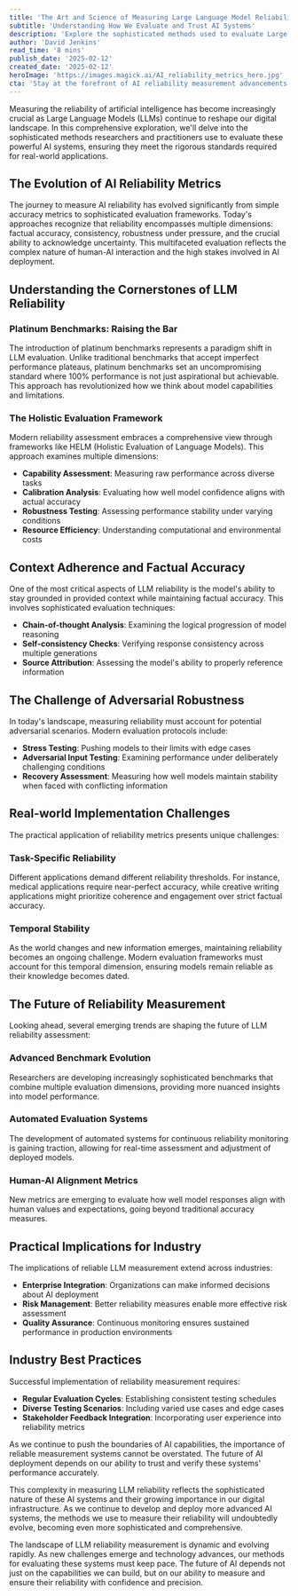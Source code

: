```yaml
---
title: 'The Art and Science of Measuring Large Language Model Reliability: A Deep Dive into AI''s Trust Metrics'
subtitle: 'Understanding How We Evaluate and Trust AI Systems'
description: 'Explore the sophisticated methods used to evaluate Large Language Models'' reliability, from platinum benchmarks to holistic evaluation frameworks. Learn how researchers and practitioners ensure AI systems meet rigorous standards for real-world applications, examining everything from factual accuracy to adversarial robustness.'
author: 'David Jenkins'
read_time: '8 mins'
publish_date: '2025-02-12'
created_date: '2025-02-12'
heroImage: 'https://images.magick.ai/AI_reliability_metrics_hero.jpg'
cta: 'Stay at the forefront of AI reliability measurement advancements. Follow MagickAI on LinkedIn for expert insights and updates on the latest evaluation methodologies shaping the future of trusted AI systems.'
---
```


Measuring the reliability of artificial intelligence has become increasingly crucial as Large Language Models (LLMs) continue to reshape our digital landscape. In this comprehensive exploration, we'll delve into the sophisticated methods researchers and practitioners use to evaluate these powerful AI systems, ensuring they meet the rigorous standards required for real-world applications.

## The Evolution of AI Reliability Metrics

The journey to measure AI reliability has evolved significantly from simple accuracy metrics to sophisticated evaluation frameworks. Today's approaches recognize that reliability encompasses multiple dimensions: factual accuracy, consistency, robustness under pressure, and the crucial ability to acknowledge uncertainty. This multifaceted evaluation reflects the complex nature of human-AI interaction and the high stakes involved in AI deployment.

## Understanding the Cornerstones of LLM Reliability

### Platinum Benchmarks: Raising the Bar

The introduction of platinum benchmarks represents a paradigm shift in LLM evaluation. Unlike traditional benchmarks that accept imperfect performance plateaus, platinum benchmarks set an uncompromising standard where 100% performance is not just aspirational but achievable. This approach has revolutionized how we think about model capabilities and limitations.

### The Holistic Evaluation Framework

Modern reliability assessment embraces a comprehensive view through frameworks like HELM (Holistic Evaluation of Language Models). This approach examines multiple dimensions:

- **Capability Assessment**: Measuring raw performance across diverse tasks
- **Calibration Analysis**: Evaluating how well model confidence aligns with actual accuracy
- **Robustness Testing**: Assessing performance stability under varying conditions
- **Resource Efficiency**: Understanding computational and environmental costs

## Context Adherence and Factual Accuracy

One of the most critical aspects of LLM reliability is the model's ability to stay grounded in provided context while maintaining factual accuracy. This involves sophisticated evaluation techniques:

- **Chain-of-thought Analysis**: Examining the logical progression of model reasoning
- **Self-consistency Checks**: Verifying response consistency across multiple generations
- **Source Attribution**: Assessing the model's ability to properly reference information

## The Challenge of Adversarial Robustness

In today's landscape, measuring reliability must account for potential adversarial scenarios. Modern evaluation protocols include:

- **Stress Testing**: Pushing models to their limits with edge cases
- **Adversarial Input Testing**: Examining performance under deliberately challenging conditions
- **Recovery Assessment**: Measuring how well models maintain stability when faced with conflicting information

## Real-world Implementation Challenges

The practical application of reliability metrics presents unique challenges:

### Task-Specific Reliability

Different applications demand different reliability thresholds. For instance, medical applications require near-perfect accuracy, while creative writing applications might prioritize coherence and engagement over strict factual accuracy.

### Temporal Stability

As the world changes and new information emerges, maintaining reliability becomes an ongoing challenge. Modern evaluation frameworks must account for this temporal dimension, ensuring models remain reliable as their knowledge becomes dated.

## The Future of Reliability Measurement

Looking ahead, several emerging trends are shaping the future of LLM reliability assessment:

### Advanced Benchmark Evolution

Researchers are developing increasingly sophisticated benchmarks that combine multiple evaluation dimensions, providing more nuanced insights into model performance.

### Automated Evaluation Systems

The development of automated systems for continuous reliability monitoring is gaining traction, allowing for real-time assessment and adjustment of deployed models.

### Human-AI Alignment Metrics

New metrics are emerging to evaluate how well model responses align with human values and expectations, going beyond traditional accuracy measures.

## Practical Implications for Industry

The implications of reliable LLM measurement extend across industries:

- **Enterprise Integration**: Organizations can make informed decisions about AI deployment
- **Risk Management**: Better reliability measures enable more effective risk assessment
- **Quality Assurance**: Continuous monitoring ensures sustained performance in production environments

## Industry Best Practices

Successful implementation of reliability measurement requires:

- **Regular Evaluation Cycles**: Establishing consistent testing schedules
- **Diverse Testing Scenarios**: Including varied use cases and edge cases
- **Stakeholder Feedback Integration**: Incorporating user experience into reliability metrics

As we continue to push the boundaries of AI capabilities, the importance of reliable measurement systems cannot be overstated. The future of AI deployment depends on our ability to trust and verify these systems' performance accurately.

This complexity in measuring LLM reliability reflects the sophisticated nature of these AI systems and their growing importance in our digital infrastructure. As we continue to develop and deploy more advanced AI systems, the methods we use to measure their reliability will undoubtedly evolve, becoming even more sophisticated and comprehensive.

The landscape of LLM reliability measurement is dynamic and evolving rapidly. As new challenges emerge and technology advances, our methods for evaluating these systems must keep pace. The future of AI depends not just on the capabilities we can build, but on our ability to measure and ensure their reliability with confidence and precision.